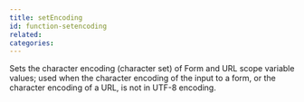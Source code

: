 ```yaml
---
title: setEncoding
id: function-setencoding
related:
categories:
---
```


Sets the character encoding (character set) of Form and URL
        scope variable values; used when the character encoding of
        the input to a form, or the character encoding of a URL, is
        not in UTF-8 encoding.